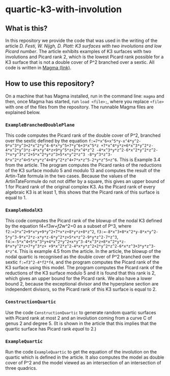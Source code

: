 # quartic-k3-with-involution
## What is this?
In this repository we provide the code that was used in the writing of the article *D. Festi, W. Nijgh, D. Platt: K3 surfaces with two involutions and low Picard number*.
The article exhibits examples of K3 surfaces with two involutions and Picard rank 2, which is the lowest Picard rank possible for a K3 surface that is not a double cover of P^2 branched over a sextic.
All code is written in [Magma (link)](magma.maths.usyd.edu.au).

## How to use this repository?

On a machine that has Magma installed, run in the command line: `magma` and then, once Magma has started, run `load <file>;`, where you replace `<file>` with one of the files from the repository. The runnable Magma files are explained below.

### `ExampleBranchedDoublePlane`

This code computes the Picard rank of the double cover of P^2, branched over the sextic defined by the equation `f:=7*x^6+x^5*y-x^4*y^2-9*x^3*y^3+2*x^2*y^4-6*x*y^5+7*y^6+3*x^5*z
    +7*x^4*y*z+6*x^3*y^2*z-4*x^2*y^3*z-4*x*y^4*z+9*y^5*z+2*x^4*z^2
    -4*x^3*y*z^2-6*x^2*y^2*z^2-7*x*y^3*z^2+5*x^2*y*z^3+5*x*y^2*z^3
    -8*y^3*z^3-6*x^2*z^4+5*x*y*z^4+8*y^2*z^4+7*x*z^5-2*y*z^5+z^6`.
This is Example 3.4 from the article.
The program computes the Picard ranks of the reductions of the K3 surface modulo 5 and modulo 13 and computes the result of the Artin-Tate formula in the two cases.
Because the values of the ArtinTateFormule do not not differ by a square, this gives an upper bound of 1 for Picard rank of the original complex K3.
As the Picard rank of every algebraic K3 is at least 1, this shows that the Picard rank of this surface is equal to 1.

### `ExampleNodalK3`

This code computes the Picard rank of the blowup of the nodal K3 defined by the equation f4+f3*w+f2*w^2=0 as a subset of P^3, where 
`f2:=3*x^2+9*x*y+9*y^2+7*x*z+8*y*z+8*z^2`,
`f3:=-8*x^3+8*x^2*y-8*x*y^2-5*y^3-9*x^2*z-x*y*z-6*y^2*z+5*x*z^2-9*y*z^2-7*z^3`,
`f4:=-5*x^4+5*x^3*y+4*x^2*y^2+x*y^3-4*x^3*z+8*x^2*y*z-8*x*y^2*z+7*y^3*z+
    +9*x^2*z^2-4*x*y*z^2+2*y^2*z^2-6*x*z^3+3*y*z^3-4*z^4`.
This is example 4.5 from the article.
In the article, the blowup of the nodal quartic is recognised as the double cover of P^2 branched over the sextic `f:=f3^2-4*f2*f4`, and the program computes the Picard rank of the K3 surface using this model.
The program computes the Picard rank of the reductions of the K3 surface modulo 5 and it is found that this rank is 2, which gives an upper bound for the Picard rank.
We also have a lower bound 2, because the exceptional divisor and the hyperplane section are independent divisors, so the Picard rank of this K3 surface is equal to 2.

### `ConstructionQuartic`

Use the code `ConstructionQuartic` to generate random quartic surfaces with Picard rank at most 2 and an involution coming from a curve C of genus 2 and degree 5.
(It is shown in the article that this implies that the quartic surface has Picard rank *equal* to 2.)

### `ExampleQuartic`

Run the code `ExampleQuartic` to get the equation of the involution on the quartic which is defined in the article. It also computes the model as double cover of P^2 and the model viewed as an intersection of an intersection of three quadrics.
